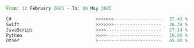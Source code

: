 <!--START_SECTION:Languages-->

```rust
From: 12 February 2025 - To: 06 May 2025

C#                                >>>>>>>------------------   27.43 %
Swift                             >>>>>>>------------------   26.38 %
JavaScript                        >>>>---------------------   17.14 %
Python                            >>>>---------------------   16.00 %
Other                             >------------------------   05.06 %
```

<!--END_SECTION:Languages-->
